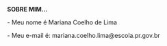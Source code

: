 <HTML>
<B> SOBRE MIM...</B><P>
- Meu nome é Mariana Coelho de Lima<P>
- Meu e-mail é: mariana.coelho.lima@escola.pr.gov.br

</HTML>